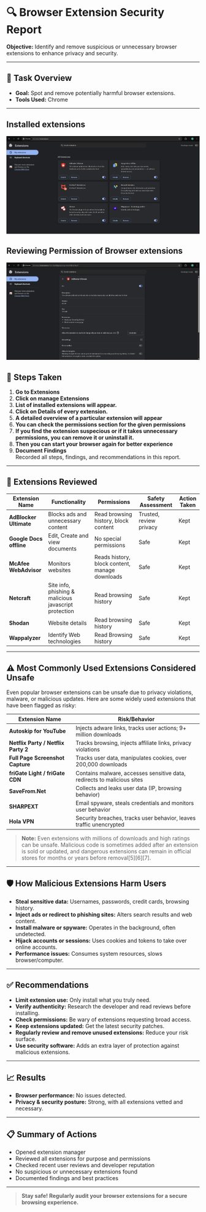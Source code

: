 # 🔍 Browser Extension Security Report

**Objective:** Identify and remove suspicious or unnecessary browser extensions to enhance privacy and security.

---

## 🚀 Task Overview

- **Goal:** Spot and remove potentially harmful browser extensions.
- **Tools Used:** Chrome

---
## Installed extensions
![list](list.png)
## Reviewing Permission of Browser extensions
![info](info.png)

## 📝 Steps Taken

1. **Go to Extensions**  
2. **Click on manage Extensions**  
3. **List of installed extensions will appear.**  
4. **Click on Details of every extension.**  
5. **A detailed overview of a particular extension will appear** 
6. **You can check the permissions section for the given permissions**  
7. **If you find the extension suspecious or if it takes unnecessary permissions, you can remove it or uninstall it.**  
8. **Then you can start your browser again for better experience**  
9. **Document Findings**  
   Recorded all steps, findings, and recommendations in this report.

---

## 🧩 Extensions Reviewed

| Extension Name                  | Functionality                        | Permissions                       | Safety Assessment        | Action Taken     |
|---------------------------------|--------------------------------------|-----------------------------------|-------------------------|------------------|
| **AdBlocker Ultimate** | Blocks ads and unnecessary content              | Read browsing history, block content | Trusted, review privacy | Kept             |
| **Google Docs offline**    | Edit, Create and view documents                      | No special permissions            | Safe                    | Kept             |
| **McAfee WebAdvisor**      | Monitors websites  |Reads history, block content, manage downloads| Safe      | Kept             |
| **Netcraft**        |Site info, phishing & malicious javascript protection                | Read browsing history            | Safe                    | Kept             |
| **Shodan**      |Website details | Read browsing history | Safe         | Kept             |
| **Wappalyzer**| Identify Web technologies | Read Browsing history            | Safe                    | Kept             |

---

## ⚠️ Most Commonly Used Extensions Considered Unsafe

Even popular browser extensions can be unsafe due to privacy violations, malware, or malicious updates. Here are some widely used extensions that have been flagged as risky:

| Extension Name                      | Risk/Behavior                                                                 | 
|--------------------------------------|------------------------------------------------------------------------------|
| **Autoskip for YouTube**             | Injects adware links, tracks user actions; 9+ million downloads              |
| **Netflix Party / Netflix Party 2**  | Tracks browsing, injects affiliate links, privacy violations                  | 
| **Full Page Screenshot Capture**     | Tracks user data, manipulates cookies, over 200,000 downloads                |
| **friGate Light / friGate CDN**      | Contains malware, accesses sensitive data, redirects to malicious sites       | 
| **SaveFrom.Net**                     | Collects and leaks user data (IP, browsing behavior)                         | 
| **SHARPEXT**                         | Email spyware, steals credentials and monitors user behavior                  | 
| **Hola VPN**                         | Security breaches, tracks user behavior, leaves traffic unencrypted          |
> **Note:** Even extensions with millions of downloads and high ratings can be unsafe. Malicious code is sometimes added after an extension is sold or updated, and dangerous extensions can remain in official stores for months or years before removal[5][6][7].

---

## 🛡️ How Malicious Extensions Harm Users

- **Steal sensitive data:** Usernames, passwords, credit cards, browsing history.
- **Inject ads or redirect to phishing sites:** Alters search results and web content.
- **Install malware or spyware:** Operates in the background, often undetected.
- **Hijack accounts or sessions:** Uses cookies and tokens to take over online accounts.
- **Performance issues:** Consumes system resources, slows browser/computer.

---

## ✅ Recommendations

- **Limit extension use:** Only install what you truly need.
- **Verify authenticity:** Research the developer and read reviews before installing.
- **Check permissions:** Be wary of extensions requesting broad access.
- **Keep extensions updated:** Get the latest security patches.
- **Regularly review and remove unused extensions:** Reduce your risk surface.
- **Use security software:** Adds an extra layer of protection against malicious extensions.

---

## 📈 Results

- **Browser performance:** No issues detected.  
- **Privacy & security posture:** Strong, with all extensions vetted and necessary.

---

## 📋 Summary of Actions

- Opened extension manager
- Reviewed all extensions for purpose and permissions
- Checked recent user reviews and developer reputation
- No suspicious or unnecessary extensions found
- Documented findings and best practices

---

> **Stay safe! Regularly audit your browser extensions for a secure browsing experience.**
